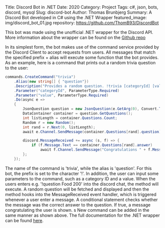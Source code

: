 Title: Discord Bot in .NET
Date: 2020
Category: Project
Tags: c#, json, bots, discord, mysql
Slug: discord-bot
Author: Thomas Brunbjerg
Summary: A Discord Bot developed in C# using the .NET Wrapper
featured_image: img/discord_bot_01.jpg
repository: https://github.com/ThomB93/DiscordBot

This bot was made using the unofficial .NET wrapper for the Discord API. More information about the wrapper can be found on the [Github repo](https://github.com/discord-net/Discord.Net)

In its simplest form, the bot makes use of the command service provided by the Discord Client to accept requests from users. All messages that match the specified prefix + alias will execute some function that the bot provides. As an example, here is a command that prints out a random trivia question to the user:

```c#
commands.CreateCommand("trivia")
    .Alias(new string[] { "question"}) 
    .Description("Provides a random question. !trivia [categoryId] [value]")
    .Parameter("categoryId", ParameterType.Required)
    .Parameter("value", ParameterType.Required) 
    .Do(async e =>
    {
        JsonQuestion question = new JsonQuestion(e.GetArg(0), Convert.ToInt32(e.GetArg(1)));
        DataContainer container = question.GetQuestions();
        int listLength = container.Questions.Count;
        Random r = new Random();
        int rand = r.Next(0, listLength); 
        await e.Channel.SendMessage(container.Questions[rand].question);

        discord.MessageReceived += async (s, f) => {
            if (f.Message.Text == container.Questions[rand].answer) 
                await f.Channel.SendMessage("Congratulations " + f.Message.User + "!");
        };
    });
```

The name of the command is 'trivia', while the alias is 'question'. For this bot, the prefix is set to the character '!'. In addition, the user can input some parameters to the command, such as a category ID and a value. When the users enters e.g. '!question Food 200' into the discord chat, the method will execute. A random question will be fetched and displayed and then the method hooks into the MessageReceived event handler, which is triggered whenever a user enter a message. A conditional statement checks whether the message was the correct answer to the question. If true, a message congratulating the user is shown. 
s
New command can be added in the same manner as shown above. The full documentation for the .NET wrapper can be found [here](https://docs.stillu.cc/guides/getting_started/first-bot.html).